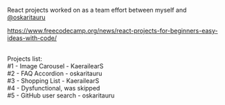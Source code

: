 React projects worked on as a team effort between myself and <a href="https://github.com/oskaritauru">@oskaritauru</a>

https://www.freecodecamp.org/news/react-projects-for-beginners-easy-ideas-with-code/

<br>
Projects list:
<br>
#1 - Image Carousel - KaerailearS
<br>
#2 - FAQ Accordion - oskaritauru
<br>
#3 - Shopping List - KaerailearS
<br>
#4 - Dysfunctional, was skipped
<br>
#5 - GitHub user search - oskaritauru
<br>
